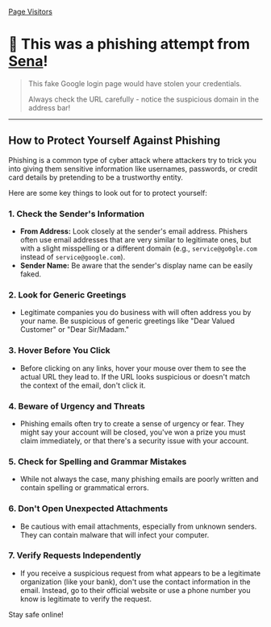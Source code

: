 [Page Visitors](https://komarev.com/ghpvc/?username=promptcoach&repo=CUCSDemo&page=README.md)

# 🎯 This was a phishing attempt from [Sena](https://github.com/suctuk)!

> This fake Google login page would have stolen your credentials.
>
> Always check the URL carefully - notice the suspicious domain in the address bar!

---

## How to Protect Yourself Against Phishing

Phishing is a common type of cyber attack where attackers try to trick you into giving them sensitive information like usernames, passwords, or credit card details by pretending to be a trustworthy entity.

Here are some key things to look out for to protect yourself:

### 1. Check the Sender's Information
- **From Address:** Look closely at the sender's email address. Phishers often use email addresses that are very similar to legitimate ones, but with a slight misspelling or a different domain (e.g., `service@go0gle.com` instead of `service@google.com`).
- **Sender Name:** Be aware that the sender's display name can be easily faked.

### 2. Look for Generic Greetings
- Legitimate companies you do business with will often address you by your name. Be suspicious of generic greetings like "Dear Valued Customer" or "Dear Sir/Madam."

### 3. Hover Before You Click
- Before clicking on any links, hover your mouse over them to see the actual URL they lead to. If the URL looks suspicious or doesn't match the context of the email, don't click it.

### 4. Beware of Urgency and Threats
- Phishing emails often try to create a sense of urgency or fear. They might say your account will be closed, you've won a prize you must claim immediately, or that there's a security issue with your account.

### 5. Check for Spelling and Grammar Mistakes
- While not always the case, many phishing emails are poorly written and contain spelling or grammatical errors.

### 6. Don't Open Unexpected Attachments
- Be cautious with email attachments, especially from unknown senders. They can contain malware that will infect your computer.

### 7. Verify Requests Independently
- If you receive a suspicious request from what appears to be a legitimate organization (like your bank), don't use the contact information in the email. Instead, go to their official website or use a phone number you know is legitimate to verify the request.

Stay safe online!
